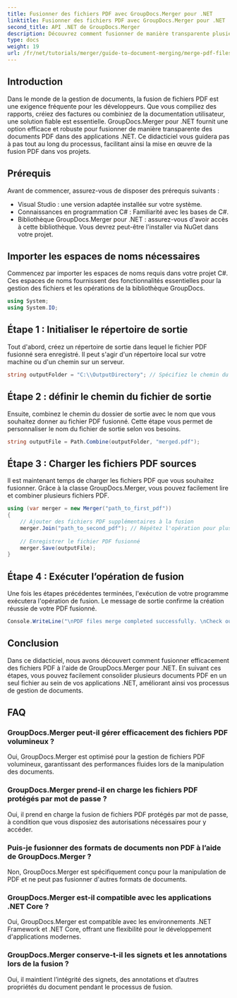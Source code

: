 ```yaml
---
title: Fusionner des fichiers PDF avec GroupDocs.Merger pour .NET
linktitle: Fusionner des fichiers PDF avec GroupDocs.Merger pour .NET
second_title: API .NET de GroupDocs.Merger
description: Découvrez comment fusionner de manière transparente plusieurs fichiers PDF dans vos applications .NET à l'aide de GroupDocs.Merger. Ce didacticiel complet fournit une approche claire et étape par étape pour combiner des fichiers PDF.
type: docs
weight: 19
url: /fr/net/tutorials/merger/guide-to-document-merging/merge-pdf-files/
---
```

## Introduction

Dans le monde de la gestion de documents, la fusion de fichiers PDF est une exigence fréquente pour les développeurs. Que vous compiliez des rapports, créiez des factures ou combiniez de la documentation utilisateur, une solution fiable est essentielle. GroupDocs.Merger pour .NET fournit une option efficace et robuste pour fusionner de manière transparente des documents PDF dans des applications .NET. Ce didacticiel vous guidera pas à pas tout au long du processus, facilitant ainsi la mise en œuvre de la fusion PDF dans vos projets.

## Prérequis
Avant de commencer, assurez-vous de disposer des prérequis suivants :
- Visual Studio : une version adaptée installée sur votre système.
- Connaissances en programmation C# : Familiarité avec les bases de C#.
- Bibliothèque GroupDocs.Merger pour .NET : assurez-vous d'avoir accès à cette bibliothèque. Vous devrez peut-être l'installer via NuGet dans votre projet.

## Importer les espaces de noms nécessaires
Commencez par importer les espaces de noms requis dans votre projet C#. Ces espaces de noms fournissent des fonctionnalités essentielles pour la gestion des fichiers et les opérations de la bibliothèque GroupDocs.

```csharp
using System;
using System.IO;
```

## Étape 1 : Initialiser le répertoire de sortie
Tout d'abord, créez un répertoire de sortie dans lequel le fichier PDF fusionné sera enregistré. Il peut s'agir d'un répertoire local sur votre machine ou d'un chemin sur un serveur.

```csharp
string outputFolder = "C:\\OutputDirectory"; // Spécifiez le chemin du répertoire de sortie souhaité
```

## Étape 2 : définir le chemin du fichier de sortie
Ensuite, combinez le chemin du dossier de sortie avec le nom que vous souhaitez donner au fichier PDF fusionné. Cette étape vous permet de personnaliser le nom du fichier de sortie selon vos besoins.

```csharp
string outputFile = Path.Combine(outputFolder, "merged.pdf");
```

## Étape 3 : Charger les fichiers PDF sources
Il est maintenant temps de charger les fichiers PDF que vous souhaitez fusionner. Grâce à la classe GroupDocs.Merger, vous pouvez facilement lire et combiner plusieurs fichiers PDF.

```csharp
using (var merger = new Merger("path_to_first_pdf"))
{
    // Ajouter des fichiers PDF supplémentaires à la fusion
    merger.Join("path_to_second_pdf"); // Répétez l'opération pour plus de PDF si nécessaire
    
    // Enregistrer le fichier PDF fusionné
    merger.Save(outputFile);
}
```

## Étape 4 : Exécuter l’opération de fusion
Une fois les étapes précédentes terminées, l'exécution de votre programme exécutera l'opération de fusion. Le message de sortie confirme la création réussie de votre PDF fusionné.

```csharp
Console.WriteLine("\nPDF files merge completed successfully. \nCheck output in {0}", outputFolder);
```

## Conclusion
Dans ce didacticiel, nous avons découvert comment fusionner efficacement des fichiers PDF à l'aide de GroupDocs.Merger pour .NET. En suivant ces étapes, vous pouvez facilement consolider plusieurs documents PDF en un seul fichier au sein de vos applications .NET, améliorant ainsi vos processus de gestion de documents.

## FAQ

### GroupDocs.Merger peut-il gérer efficacement des fichiers PDF volumineux ?
Oui, GroupDocs.Merger est optimisé pour la gestion de fichiers PDF volumineux, garantissant des performances fluides lors de la manipulation des documents.

### GroupDocs.Merger prend-il en charge les fichiers PDF protégés par mot de passe ?
Oui, il prend en charge la fusion de fichiers PDF protégés par mot de passe, à condition que vous disposiez des autorisations nécessaires pour y accéder.

### Puis-je fusionner des formats de documents non PDF à l’aide de GroupDocs.Merger ?
Non, GroupDocs.Merger est spécifiquement conçu pour la manipulation de PDF et ne peut pas fusionner d'autres formats de documents.

### GroupDocs.Merger est-il compatible avec les applications .NET Core ?
Oui, GroupDocs.Merger est compatible avec les environnements .NET Framework et .NET Core, offrant une flexibilité pour le développement d'applications modernes.

### GroupDocs.Merger conserve-t-il les signets et les annotations lors de la fusion ?
Oui, il maintient l’intégrité des signets, des annotations et d’autres propriétés du document pendant le processus de fusion.
